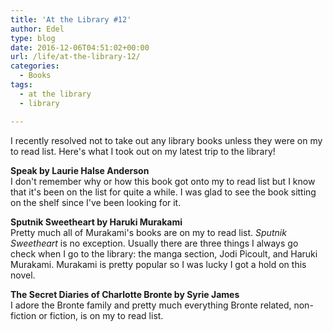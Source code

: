 ```yaml
---
title: 'At the Library #12'
author: Edel
type: blog
date: 2016-12-06T04:51:02+00:00
url: /life/at-the-library-12/
categories:
  - Books
tags:
  - at the library
  - library

---
```

I recently resolved not to take out any library books unless they were on my to read list. Here's what I took out on my latest trip to the library!

**Speak by Laurie Halse Anderson**  
I don't remember why or how this book got onto my to read list but I know that it's been on the list for quite a while. I was glad to see the book sitting on the shelf since I've been looking for it.

**Sputnik Sweetheart by Haruki Murakami**  
Pretty much all of Murakami's books are on my to read list. _Sputnik Sweetheart_ is no exception. Usually there are three things I always go check when I go to the library: the manga section, Jodi Picoult, and Haruki Murakami. Murakami is pretty popular so I was lucky I got a hold on this novel.

**The Secret Diaries of Charlotte Bronte by Syrie James**  
I adore the Bronte family and pretty much everything Bronte related, non-fiction or fiction, is on my to read list.


